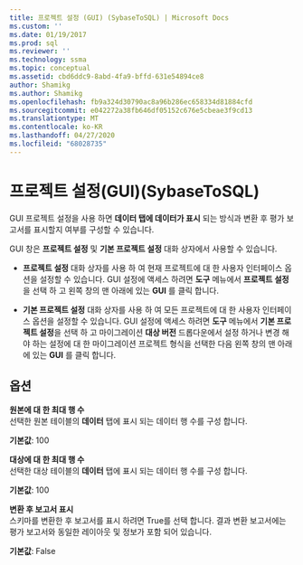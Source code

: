 ```yaml
---
title: 프로젝트 설정 (GUI) (SybaseToSQL) | Microsoft Docs
ms.custom: ''
ms.date: 01/19/2017
ms.prod: sql
ms.reviewer: ''
ms.technology: ssma
ms.topic: conceptual
ms.assetid: cbd6ddc9-8abd-4fa9-bffd-631e54894ce8
author: Shamikg
ms.author: Shamikg
ms.openlocfilehash: fb9a324d30790ac8a96b286ec658334d81884cfd
ms.sourcegitcommit: e042272a38fb646df05152c676e5cbeae3f9cd13
ms.translationtype: MT
ms.contentlocale: ko-KR
ms.lasthandoff: 04/27/2020
ms.locfileid: "68028735"
---
```

# <a name="project-settings-gui-sybasetosql"></a>프로젝트 설정(GUI)(SybaseToSQL)
GUI 프로젝트 설정을 사용 하면 **데이터 탭에 데이터가 표시** 되는 방식과 변환 후 평가 보고서를 표시할지 여부를 구성할 수 있습니다.  
  
GUI 창은 **프로젝트 설정** 및 **기본 프로젝트 설정** 대화 상자에서 사용할 수 있습니다.  
  
-   **프로젝트 설정** 대화 상자를 사용 하 여 현재 프로젝트에 대 한 사용자 인터페이스 옵션을 설정할 수 있습니다. GUI 설정에 액세스 하려면 **도구** 메뉴에서 **프로젝트 설정**을 선택 하 고 왼쪽 창의 맨 아래에 있는 **GUI** 를 클릭 합니다.  
  
-   **기본 프로젝트 설정** 대화 상자를 사용 하 여 모든 프로젝트에 대 한 사용자 인터페이스 옵션을 설정할 수 있습니다. GUI 설정에 액세스 하려면 **도구** 메뉴에서 **기본 프로젝트 설정**을 선택 하 고 마이그레이션 **대상 버전** 드롭다운에서 설정 하거나 변경 해야 하는 설정에 대 한 마이그레이션 프로젝트 형식을 선택한 다음 왼쪽 창의 맨 아래에 있는 **GUI** 를 클릭 합니다.  
  
## <a name="options"></a>옵션  
**원본에 대 한 최대 행 수**  
선택한 원본 테이블의 **데이터** 탭에 표시 되는 데이터 행 수를 구성 합니다.  
  
**기본값**: 100  
  
**대상에 대 한 최대 행 수**  
선택한 대상 테이블의 **데이터** 탭에 표시 되는 데이터 행 수를 구성 합니다.  
  
**기본값**: 100  
  
**변환 후 보고서 표시**  
스키마를 변환한 후 보고서를 표시 하려면 True를 선택 합니다. 결과 변환 보고서에는 평가 보고서와 동일한 레이아웃 및 정보가 포함 되어 있습니다.  
  
**기본값**: False  
  
